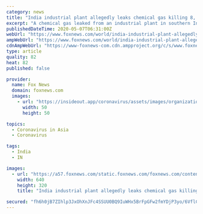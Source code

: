 ```yaml
---
category: news
title: "India industrial plant allegedly leaks chemical gas killing 8, sickening 1,000: report"
excerpt: "A chemical gas leaked from an industrial plant in southern India early Thursday, leaving people struggling to breathe and collapsing in the streets as they tried to flee. At least eight people were killed and nearly 1,"
publishedDateTime: 2020-05-07T06:31:00Z
webUrl: "https://www.foxnews.com/world/india-industrial-plant-allegedly-leaks-chemical-gas-killing-8-sickening-1000-report"
ampWebUrl: "https://www.foxnews.com/world/india-industrial-plant-allegedly-leaks-chemical-gas-killing-8-sickening-1000-report.amp"
cdnAmpWebUrl: "https://www-foxnews-com.cdn.ampproject.org/c/s/www.foxnews.com/world/india-industrial-plant-allegedly-leaks-chemical-gas-killing-8-sickening-1000-report.amp"
type: article
quality: 82
heat: 82
published: false

provider:
  name: Fox News
  domain: foxnews.com
  images:
    - url: "https://insideout.app/coronavirus/assets/images/organizations/foxnews.com-50x50.jpg"
      width: 50
      height: 50

topics:
  - Coronavirus in Asia
  - Coronavirus

tags:
  - India
  - IN

images:
  - url: "https://a57.foxnews.com/static.foxnews.com/foxnews.com/content/uploads/2020/05/640/320/8d0511e6-AP20128189072357-2.jpg?ve=1&tl=1"
    width: 640
    height: 320
    title: "India industrial plant allegedly leaks chemical gas killing 8, sickening 1,000: report"

secured: "fh6h0jB7ZIhlp3JxOhXnJFc4SSUU0BQ9IuWHx5BrFpGFw2fmYDjP3yo/6VflC5bxbbkpS5w+rEh5OnZGjJ74Rh2KP0jnnMqG31wwnPiqK/k2rkgwrTWOzVwWfxX0ZStHZi5Gst//NqMFEpH3YwVooGnzleM9yEmQjxd5o7hW5ayv7pyGK+f3Xj28JdShiq7tWwBj1L3PPlUnWA/Uv/IVoPJuzJeGtlYk3bYtkaFstqx78zWXqQhia19kXd2lQDlFKZKp17UCEjpKvxwE7ZR8OZ1okWy6HdSLD3CJIqsPXlkNRRzVwE65lv29kr5FL6B6EqFHd9CXAiYr4nV3WJ86QKg7MgwbTPMQPUkv5WDd51UdDDZaRFYFUGVSqEd4seFfPwFaGx5P/yhZ9SEtwEz5D7OY2QvaS7+LrjKugZbeo/bKM4U28Q861VLACuYI07MD0Cn5Sk02MDq6Ef7srGSwSsQDln2QfsiKHIb51mQ1fhU=;OVcJD5omABqUPO1IoCwwBQ=="
---
```


